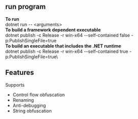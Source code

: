 ## run program
**To run**\
dotnet run -- \<arguments\> \
**To build a framework dependent executable**\
dotnet publish -c Release -r win-x64 --self-contained false -p:PublishSingleFile=true\
**To build an executable that includes the .NET runtime**\
dotnet publish -c Release -r win-x64 --self-contained true -p:PublishSingleFile=true\



## Features
Supports
- Control flow obfuscation
- Renaming
- Anti-debugging
- String obfuscation
